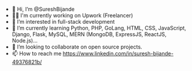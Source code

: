 - 👋 Hi, I’m @SureshBijande
- 👷🏼 I'm currently working on Upwork (Freelancer)
- 👀 I’m interested in full-stack development
- 🌱 I’m currently learning Python, PHP, GoLang, HTML, CSS, JavaScript, Django, Flask, MySQL, MERN (MongoDB, ExpressJS, ReactJS, Node.js)...
- 💞️ I’m looking to collaborate on open source projects.
- 📫 How to reach me https://www.linkedin.com/in/suresh-bijande-49376821b/

<!---
SureshBijande/SureshBijande is a ✨ special ✨ repository because its `README.md` (this file) appears on your GitHub profile.
You can click the Preview link to take a look at your changes.
--->
